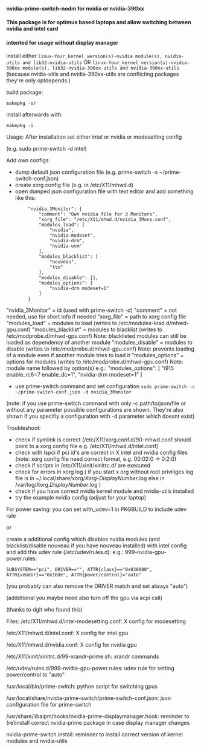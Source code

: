 #### nvidia-prime-switch-nodm for nvidia or nvidia-390xx

#### This package is for optimus based laptops and allow switching between nvidia and intel card
#### intented for usage without display manager

install either
`linux-Your_kernel_version(s)-nvidia module(s), nvidia-utils and lib32-nvidia-utils`
OR
`linux-Your_kernel_version(s)-nvidia-390xx module(s), lib32-nvidia-390xx-utils and nvidia-390xx-utils`
(because nvidia-utils and nvidia-390xx-utils are conflicting packages they're only optdepends.)


build package:

`makepkg -sr`

install afterwards with:

`makepkg -i`

Usage:
After installation set either intel or nvidia or modesetting config

(e.g. sudo prime-switch -d intel)

Add own configs:
* dump default json configuration file
(e.g. prime-switch -s ~/prime-switch-conf.json)
* create xorg config file (e.g. in /etc/X11/mhwd.d)
* open dumped json configuration file with text editor and add something like this:
```
        "nvidia_3Monitor": {
            "comment": "Own nvidia file for 3 Monitors",
            "xorg_file": "/etc/X11/mhwd.d/nvidia_3Mons.conf",
            "modules_load": [
                "nvidia",
                "nvidia-modeset",
                "nvidia-drm",
                "nvidia-uvm"
            ],
            "modules_blacklist": [
                "nouveau",
                "ttm"
            ],
            "modules_disable": [],
            "modules_options": [
                "nvidia-drm modeset=1"
            ]
        }
```

"nvidia_3Monitor" = id (used with prime-switch -d)
"comment" = not needed, use for short info if needed
"xorg_file" = path to xorg config file
"modules_load" = modules to load (writes to /etc/modules-load.d/mhwd-gpu.conf)
"modules_blacklist" = modules to blacklist (writes to /etc/modprobe.d/mhwd-gpu.conf) Note: blacklisted modules can still be loaded as dependency of another module
"modules_disable" = modules to disable (writes to /etc/modprobe.d/mhwd-gpu.conf) Note: prevents loading of a module even if another module tries to load it
"modules_options" = options for modules (writes to /etc/modprobe.d/mhwd-gpu.conf) Note: module name followed by option(s)
e.g.:
"modules_options": [
"i915 enable_rc6=7 enable_dc=1",
"nvidia-drm modeset=1"
]
* use prime-switch command and set configuration
`sudo prime-switch -c ~/prime-switch-conf.json -d nvidia_3Monitor`

(note: if you use prime-switch command with only -c path/to/json/file or without any parameter possible configurations are shown. They're also shown if you specifiy a configuration with -d parameter which doesnt exist)


Troubleshoot:
* check if symlink is correct (/etc/X11/xorg.conf.d/90-mhwd.conf should point to a xorg config file e.g. /etc/X11/mhwd.d/intel.conf)
* check with lspci if pci id's are correct in X intel and nvidia config files (note: xorg config file need correct format, e.g. 00:02:0 -> 0:2:0)
* check if scripts in /etc/X11/xinit/xinitrc.d/ are executed
* check for errors in xorg log
( if you start x org without root priviliges log file is in ~/.local/share/xorg/_Xorg-DisplayNumber_.log else in /var/log/Xorg._DisplayNumber_.log )
* check if you have correct nvidia kernel module and nvidia-utils installed
* try the example nvidia config (adjust for your laptop)

For power saving:
you can set with_udev=1 in PKGBUILD to include udev rule

or

create a additional config which disables nvidia modules (and blacklist/disable nouveau if you have nouveau installed) with intel config and add this udev rule (/etc/udev/rules.d):
e.g.: 999-nvidia-gpu-power.rules:
```
SUBSYSTEM=="pci", DRIVER=="", ATTR{class}=="0x030000", ATTR{vendor}=="0x10de", ATTR{power/control}="auto"
```

(you probably can also remove the DRIVER match and set always "auto")

(adddtional you maybe need also turn off the gpu via acpi call)

(thanks to dglt who found this)



Files:
/etc/X11/mhwd.d/intel-modesetting.conf: X config for modesetting

/etc/X11/mhwd.d/intel.conf: X config for intel gpu

/etc/X11/mhwd.d/nvidia.conf: X config for nvidia gpu

/etc/X11/xinit/xinitrc.d/99-xrandr-prime.sh: xrandr commands

/etc/udev/rules.d/999-nvidia-gpu-power.rules: udev rule for setting power/control to "auto"

/usr/local/bin/prime-switch: python script for switching gpus

/usr/local/share/nvidia-prime-switch/prime-switch-conf.json: json configuration file for prime-switch

/usr/share/libalpm/hooks/nvidia-prime-displaymanager.hook: reminder to (re)install correct nvidia-prime package in case display manager changes

nvidia-prime-switch.install: reminder to install correct version of kernel modules and nvidia-utils
